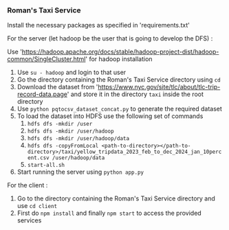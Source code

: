 ### Roman's Taxi Service

Install the necessary packages as specified in 'requirements.txt'

For the server (let hadoop be the user that is going to develop the DFS) :

Use 'https://hadoop.apache.org/docs/stable/hadoop-project-dist/hadoop-common/SingleCluster.html' for hadoop installation

1) Use `su - hadoop` and login to that user
2) Go the directory containing the Roman's Taxi Service directory using `cd`
3) Download the dataset from 'https://www.nyc.gov/site/tlc/about/tlc-trip-record-data.page' and store it in the directory `taxi` inside the root directory
4) Use `python pqtocsv_dataset_concat.py` to generate the required dataset
5) To load the dataset into HDFS use the following set of commands
   1) `hdfs dfs -mkdir /user`
   2) `hdfs dfs -mkdir /user/hadoop`
   3) `hdfs dfs -mkdir /user/hadoop/data`
   4) `hdfs dfs -copyFromLocal <path-to-directory></path-to-directory>/taxi/yellow_tripdata_2023_feb_to_dec_2024_jan_10percent.csv /user/hadoop/data`
   5) `start-all.sh`
6) Start running the server using `python app.py`


For the client :

1) Go to the directory containing the Roman's Taxi Service directory and use `cd client`
2) First do `npm install` and finally `npm start` to access the provided services






